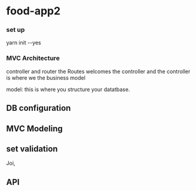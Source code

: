 # food-app2

### set up
yarn init --yes

### MVC Architecture
controller and router
the Routes welcomes the controller and the controller is where we the business model

model: this is where you structure your datatbase.

## DB configuration

## MVC Modeling

## set validation
 Joi, 

## API